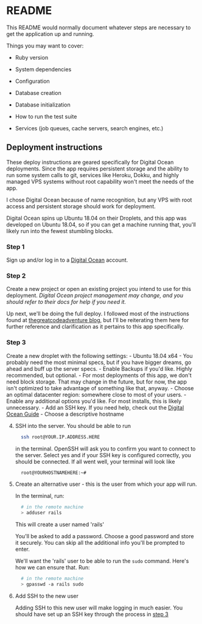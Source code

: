 # README

This README would normally document whatever steps are necessary to get the
application up and running.

Things you may want to cover:

* Ruby version

* System dependencies

* Configuration

* Database creation

* Database initialization

* How to run the test suite

* Services (job queues, cache servers, search engines, etc.)

## Deployment instructions

These deploy instructions are geared specifically for Digital Ocean deployments.
Since the app requires persistent storage and the ability to run some system
calls to git, services like Heroku, Dokku, and highly managed VPS systems without
root capability won't meet the needs of the app.

I chose Digital Ocean because of name recognition, but any VPS with root access
and persistent storage should work for deployment.

Digital Ocean spins up Ubuntu 18.04 on their Droplets, and this app was developed
on Ubuntu 18.04, so if you can get a machine running that, you'll likely run into
the fewest stumbling blocks.

### Step 1

Sign up and/or log in to a [Digital Ocean](https://www.digitalocean.com/)
account.

### Step 2

Create a new project or open an existing project you intend to use for this
deployment. *Digital Ocean project management may change, and you should refer
to their docs for help if you need it.*

Up next, we'll be doing the full deploy. I followed most of the instructions found
at [thegreatcodeadventure blog](https://www.thegreatcodeadventure.com/deploying-rails-to-digitalocean-the-hard-way/),
but I'll be reiterating them here for further reference and clarification as it
pertains to this app specifically.


### Step 3
Create a new droplet with the following settings:
    - Ubuntu 18.04 x64
    - You probably need the most minimal specs, but if you have bigger dreams,
    go ahead and buff up the server specs.
    - Enable Backups if you'd like. Highly recommended, but optional.
    - For most deployments of this app, we don't need block storage. That may
    change in the future, but for now, the app isn't optimized to take advantage
    of something like that, anyway.
    - Choose an optimal datacenter region: somewhere close to most of your users.
    - Enable any additional options you'd like. For most installs, this is likely
    unnecessary.
    - Add an SSH key. If you need help, check out the [Digital Ocean Guide](https://www.digitalocean.com/docs/droplets/how-to/add-ssh-keys/)
    - Choose a descriptive hostname

4. SSH into the server. You should be able to run
      ```bash
        ssh root@YOUR.IP.ADDRESS.HERE
      ```
    in the terminal. OpenSSH will ask you to confirm you want to connect to the server.
    Select yes and if your SSH key is configured correctly, you should be connected.
    If all went well, your terminal will look like

      ```bash
        root@YOURHOSTNAMEHERE:~#
      ```

5. Create an alternative user - this is the user from which your app will run.

    In the terminal, run:

    ```bash
      # in the remote machine
      > adduser rails
    ```

    This will create a user named 'rails'

    You'll be asked to add a password. Choose a good password and store it securely.
    You can skip all the additional info you'll be prompted to enter.

    We'll want the 'rails' user to be able to run the `sudo` command. Here's how
    we can ensure that. Run:

    ```bash
      # in the remote machine
      > gpasswd -a rails sudo
    ```

6. Add SSH to the new user

    Adding SSH to this new user will make logging in much easier. You should have
    set up an SSH key through the process in [step 3](#step-3)
